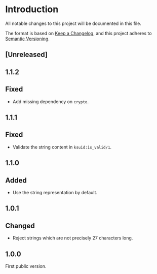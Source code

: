 # Introduction

All notable changes to this project will be documented in this file.

The format is based on [Keep a
Changelog](https://keepachangelog.com/en/1.0.0/), and this project
adheres to [Semantic Versioning](https://semver.org/spec/v2.0.0.html).

## [Unreleased]

## 1.1.2

## Fixed

- Add missing dependency on `crypto`.

## 1.1.1

## Fixed

- Validate the string content in `ksuid:is_valid/1`.

## 1.1.0

## Added

- Use the string representation by default.

## 1.0.1

## Changed

- Reject strings which are not precisely 27 characters long.

## 1.0.0

First public version.
